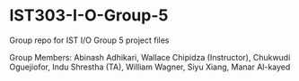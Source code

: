 # IST303-I-O-Group-5
Group repo for IST I/O Group 5 project files


Group Members:
Abinash Adhikari, 
Wallace Chipidza (Instructor),
Chukwudi Oguejiofor, 
Indu Shrestha (TA),
William Wagner,
Siyu Xiang, 
Manar Al-kayed
